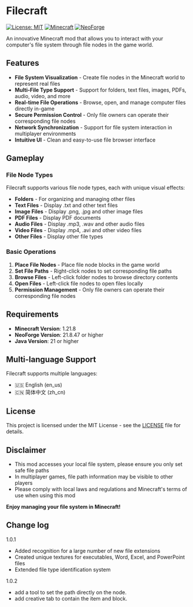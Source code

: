 # Filecraft

[![License: MIT](https://img.shields.io/badge/License-MIT-yellow.svg)](https://opensource.org/licenses/MIT)
[![Minecraft](https://img.shields.io/badge/Minecraft-1.21.8-green.svg)](https://minecraft.net)
[![NeoForge](https://img.shields.io/badge/NeoForge-21.8.47-blue.svg)](https://neoforged.net)

An innovative Minecraft mod that allows you to interact with your computer's file system through file nodes in the game world.

## Features

- **File System Visualization** - Create file nodes in the Minecraft world to represent real files
- **Multi-File Type Support** - Support for folders, text files, images, PDFs, audio, video, and more
- **Real-time File Operations** - Browse, open, and manage computer files directly in-game
- **Secure Permission Control** - Only file owners can operate their corresponding file nodes
- **Network Synchronization** - Support for file system interaction in multiplayer environments
- **Intuitive UI** - Clean and easy-to-use file browser interface

## Gameplay

### File Node Types

Filecraft supports various file node types, each with unique visual effects:

-  **Folders** - For organizing and managing other files
-  **Text Files** - Display .txt and other text files
-  **Image Files** - Display .png, .jpg and other image files
-  **PDF Files** - Display PDF documents
-  **Audio Files** - Display .mp3, .wav and other audio files
-  **Video Files** - Display .mp4, .avi and other video files
-  **Other Files** - Display other file types

### Basic Operations

1. **Place File Nodes** - Place file node blocks in the game world
2. **Set File Paths** - Right-click nodes to set corresponding file paths
3. **Browse Files** - Left-click folder nodes to browse directory contents
4. **Open Files** - Left-click file nodes to open files locally
5. **Permission Management** - Only file owners can operate their corresponding file nodes

##  Requirements

- **Minecraft Version**: 1.21.8
- **NeoForge Version**: 21.8.47 or higher
- **Java Version**: 21 or higher

##  Multi-language Support

Filecraft supports multiple languages:

- 🇺🇸 English (en_us)
- 🇨🇳 简体中文 (zh_cn)

##  License

This project is licensed under the MIT License - see the [LICENSE](MIT_LICENSE.txt) file for details.

##  Disclaimer

- This mod accesses your local file system, please ensure you only set safe file paths
- In multiplayer games, file path information may be visible to other players
- Please comply with local laws and regulations and Minecraft's terms of use when using this mod

**Enjoy managing your file system in Minecraft!**

## Change log

1.0.1

*   Added recognition for a large number of new file extensions
*   Created unique textures for executables, Word, Excel, and PowerPoint files
*   Extended file type identification system

1.0.2

*   add a tool to set the path directly on the node.
*   add creative tab to contain the item and block.